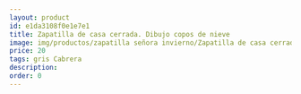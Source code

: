 ```yaml
---
layout: product
id: e1da3108f0e1e7e1
title: Zapatilla de casa cerrada. Dibujo copos de nieve
image: img/productos/zapatilla señora invierno/Zapatilla de casa cerrada. Dibujo copos de nieve=20=gris Cabrera.webp
price: 20
tags: gris Cabrera
description: 
order: 0
---
```

